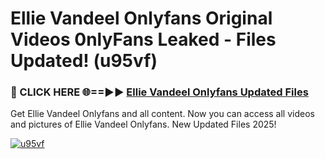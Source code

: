 # Ellie Vandeel Onlyfans Original Videos 0nlyFans Leaked - Files Updated! (u95vf)

<h3>🔴 CLICK HERE 🌐==►► <a href="https://tinyurl.com/ms9xzufz" rel="nofollow">Ellie Vandeel Onlyfans Updated Files</a></h3>

Get Ellie Vandeel Onlyfans and all content. Now you can access all videos and pictures of Ellie Vandeel Onlyfans. New Updated Files 2025!

[![u95vf](https://i.imgur.com/ppqm5kG.gif)](https://tinyurl.com/ms9xzufz)
